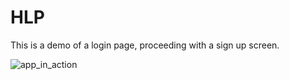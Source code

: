 # HLP

This is a demo of a login page, proceeding with a sign up screen.

![app_in_action](https://github.com/SonLeVu/HLP/blob/main/ScreenShot/app_in_action.gif "app_in_action")
